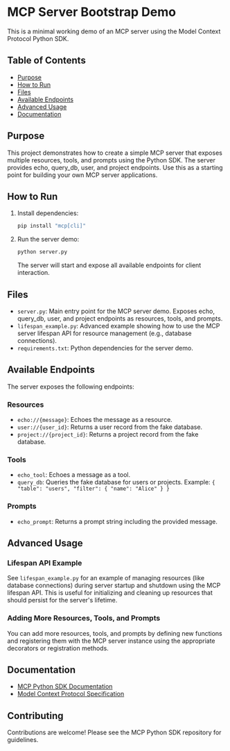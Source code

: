 # MCP Server Bootstrap Demo

This is a minimal working demo of an MCP server using the Model Context Protocol Python SDK.

## Table of Contents
- [Purpose](#purpose)
- [How to Run](#how-to-run)
- [Files](#files)
- [Available Endpoints](#available-endpoints)
- [Advanced Usage](#advanced-usage)
- [Documentation](#documentation)

## Purpose
This project demonstrates how to create a simple MCP server that exposes multiple resources, tools, and prompts using the Python SDK. The server provides echo, query_db, user, and project endpoints. Use this as a starting point for building your own MCP server applications.

## How to Run

1. Install dependencies:
   ```sh
   pip install "mcp[cli]"
   ```
2. Run the server demo:
   ```sh
   python server.py
   ```
   The server will start and expose all available endpoints for client interaction.

## Files
- `server.py`: Main entry point for the MCP server demo. Exposes echo, query_db, user, and project endpoints as resources, tools, and prompts.
- `lifespan_example.py`: Advanced example showing how to use the MCP server lifespan API for resource management (e.g., database connections).
- `requirements.txt`: Python dependencies for the server demo.

## Available Endpoints
The server exposes the following endpoints:

### Resources
- `echo://{message}`: Echoes the message as a resource.
- `user://{user_id}`: Returns a user record from the fake database.
- `project://{project_id}`: Returns a project record from the fake database.

### Tools
- `echo_tool`: Echoes a message as a tool.
- `query_db`: Queries the fake database for users or projects. Example: `{ "table": "users", "filter": { "name": "Alice" } }`

### Prompts
- `echo_prompt`: Returns a prompt string including the provided message.

## Advanced Usage

### Lifespan API Example
See `lifespan_example.py` for an example of managing resources (like database connections) during server startup and shutdown using the MCP lifespan API. This is useful for initializing and cleaning up resources that should persist for the server's lifetime.

### Adding More Resources, Tools, and Prompts
You can add more resources, tools, and prompts by defining new functions and registering them with the MCP server instance using the appropriate decorators or registration methods.

## Documentation
- [MCP Python SDK Documentation](https://github.com/modelcontextprotocol/python-sdk?tab=readme-ov-file#adding-mcp-to-your-python-project)
- [Model Context Protocol Specification](https://modelcontextprotocol.io)

## Contributing
Contributions are welcome! Please see the MCP Python SDK repository for guidelines. 